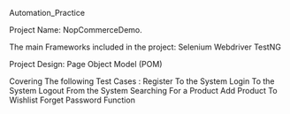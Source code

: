 Automation_Practice

Project Name:
NopCommerceDemo.

The main Frameworks included in the project:
Selenium Webdriver
TestNG

Project Design:
Page Object Model (POM)

Covering The following Test Cases :
Register To the System
Login To the System
Logout From the System
Searching For a Product
Add Product To Wishlist
Forget Password Function
